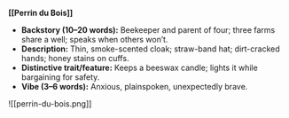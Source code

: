 **[[Perrin du Bois]]** 
- **Backstory (10–20 words):** Beekeeper and parent of four; three farms share a well; speaks when others won’t.
- **Description:** Thin, smoke-scented cloak; straw-band hat; dirt-cracked hands; honey stains on cuffs.
- **Distinctive trait/feature:** Keeps a beeswax candle; lights it while bargaining for safety.
- **Vibe (3–6 words):** Anxious, plainspoken, unexpectedly brave.

![[perrin-du-bois.png]]